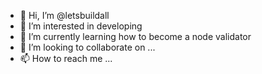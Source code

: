 - 👋 Hi, I’m @letsbuildall
- 👀 I’m interested in developing
- 🌱 I’m currently learning how to become a node validator
- 💞️ I’m looking to collaborate on ...
- 📫 How to reach me ...

<!---
letsbuildall/letsbuildall is a ✨ special ✨ repository because its `README.md` (this file) appears on your GitHub profile.
You can click the Preview link to take a look at your changes.
--->
